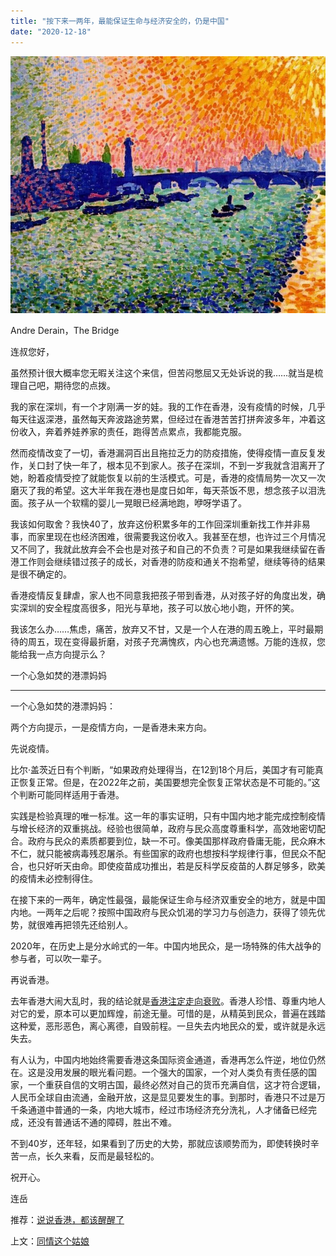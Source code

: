 ```yaml
---
title: "按下来一两年，最能保证生命与经济安全的，仍是中国"
date: "2020-12-18"
---
```


![连岳文章](images/连岳文章picture-21.jpg)

Andre Derain，The Bridge

  

连叔您好，

  

虽然预计很大概率您无暇关注这个来信，但苦闷憋屈又无处诉说的我……就当是梳理自己吧，期待您的点拨。

  

我的家在深圳，有一个才刚满一岁的娃。我的工作在香港，没有疫情的时候，几乎每天往返深港，虽然每天奔波路途劳累，但经过在香港苦苦打拼奔波多年，冲着这份收入，奔着养娃养家的责任，跑得苦点累点，我都能克服。       

  

然而疫情改变了一切，香港漏洞百出且拖拉乏力的防疫措施，使得疫情一直反复发作，关口封了快一年了，根本见不到家人。孩子在深圳，不到一岁我就含泪离开了她，盼着疫情受控了就能恢复以前的生活模式。可是，香港的疫情局势一次又一次磨灭了我的希望。这大半年我在港也是度日如年，每天茶饭不思，想念孩子以泪洗面。孩子从一个软糯的婴儿一晃眼已经满地跑，咿呀学语了。

  

我该如何取舍？我快40了，放弃这份积累多年的工作回深圳重新找工作并非易事，而家里现在也经济困难，很需要我这份收入。我甚至在想，也许过三个月情况又不同了，我就此放弃会不会也是对孩子和自己的不负责？可是如果我继续留在香港工作则会继续错过孩子的成长，对香港的防疫和通关不抱希望，继续等待的结果是很不确定的。

  

香港疫情反复肆虐，家人也不同意我把孩子带到香港，从对孩子好的角度出发，确实深圳的安全程度高很多，阳光与草地，孩子可以放心地小跑，开怀的笑。

  

我该怎么办……焦虑，痛苦，放弃又不甘，又是一个人在港的周五晚上，平时最期待的周五，现在变得最折磨，对孩子充满愧疚，内心也充满遗憾。万能的连叔，您能给我一点方向提示么？

  

一个心急如焚的港漂妈妈

  

* * *

  

一个心急如焚的港漂妈妈：

  

两个方向提示，一是疫情方向，一是香港未来方向。

  

先说疫情。

  

比尔·盖茨近日有个判断，“如果政府处理得当，在12到18个月后，美国才有可能真正恢复正常。但是，在2022年之前，美国要想完全恢复正常状态是不可能的。”这个判断可能同样适用于香港。

  

实践是检验真理的唯一标准。这一年的事实证明，只有中国内地才能完成控制疫情与增长经济的双重挑战。经验也很简单，政府与民众高度尊重科学，高效地密切配合。政府与民众的素质都要到位，缺一不可。像美国那样政府昏庸无能，民众麻木不仁，就只能被病毒残忍屠杀。有些国家的政府也想按科学规律行事，但民众不配合，也只好听天由命。即使疫苗成功推出，若是反科学反疫苗的人群足够多，欧美的疫情未必控制得住。

  

在接下来的一两年，确定性最强，最能保证生命与经济双重安全的地方，就是中国内地。一两年之后呢？按照中国政府与民众饥渴的学习力与创造力，获得了领先优势，就很难再把领先还给别人。

  

2020年，在历史上是分水岭式的一年。中国内地民众，是一场特殊的伟大战争的参与者，可以吹一辈子。

  

再说香港。

  

去年香港大闹大乱时，我的结论就是[香港注定走向衰败](http://mp.weixin.qq.com/s?__biz=MjM5NDU0Mjk2MQ==&mid=2651636048&idx=1&sn=fe8779a5b2f38c138259ce47c814387e&chksm=bd7e454e8a09cc58575cc49f036f847b11f044195e497abeebf2d1d3058c1dbeed72a30d6923&scene=21#wechat_redirect)。香港人珍惜、尊重内地人对它的爱，原本可以更加辉煌，前途无量。可惜的是，从精英到民众，普遍在践踏这种爱，恶形恶色，离心离德，自毁前程。一旦失去内地民众的爱，或许就是永远失去。

  

有人认为，中国内地始终需要香港这条国际资金通道，香港再怎么忤逆，地位仍然在。这是没用发展的眼光看问题。一个强大的国家，一个对人类负有责任感的国家，一个重获自信的文明古国，最终必然对自己的货币充满自信，这才符合逻辑，人民币全球自由流通，金融开放，这是显见要发生的事。到那时，香港只不过是万千条通道中普通的一条，内地大城市，经过市场经济充分洗礼，人才储备已经完成，还没有普通话不通的障碍，胜出不难。

  

不到40岁，还年轻，如果看到了历史的大势，那就应该顺势而为，即使转换时辛苦一点，长久来看，反而是最轻松的。

  

祝开心。

  

连岳

  

推荐：[说说香港，都该醒醒了](http://mp.weixin.qq.com/s?__biz=MjM5NDU0Mjk2MQ==&mid=2651636048&idx=1&sn=fe8779a5b2f38c138259ce47c814387e&chksm=bd7e454e8a09cc58575cc49f036f847b11f044195e497abeebf2d1d3058c1dbeed72a30d6923&scene=21#wechat_redirect)  

上文：[同情这个姑娘](http://mp.weixin.qq.com/s?__biz=MjM5NDU0Mjk2MQ==&mid=2651668117&idx=1&sn=9194182ab4caa5fcc8b416a3e699b14d&chksm=bd7fba8b8a08339dcf3f2676f316ae7fe1f0a2ccf92d069372edcd52835108b9a83d34b5affb&scene=21#wechat_redirect)
